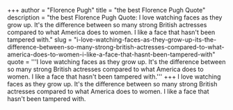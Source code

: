 +++
author = "Florence Pugh"
title = "the best Florence Pugh Quote"
description = "the best Florence Pugh Quote: I love watching faces as they grow up. It's the difference between so many strong British actresses compared to what America does to women. I like a face that hasn't been tampered with."
slug = "i-love-watching-faces-as-they-grow-up-its-the-difference-between-so-many-strong-british-actresses-compared-to-what-america-does-to-women-i-like-a-face-that-hasnt-been-tampered-with"
quote = '''I love watching faces as they grow up. It's the difference between so many strong British actresses compared to what America does to women. I like a face that hasn't been tampered with.'''
+++
I love watching faces as they grow up. It's the difference between so many strong British actresses compared to what America does to women. I like a face that hasn't been tampered with.

